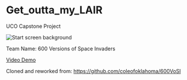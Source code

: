# Get_outta_my_LAIR
UCO Capstone Project

![Start screen background](/core/assets/splash.png)

Team Name: 600 Versions of Space Invaders

[Video Demo](https://youtu.be/avexYK3KG2U)

Cloned and reworked from:
https://github.com/coleofoklahoma/600VoSI
